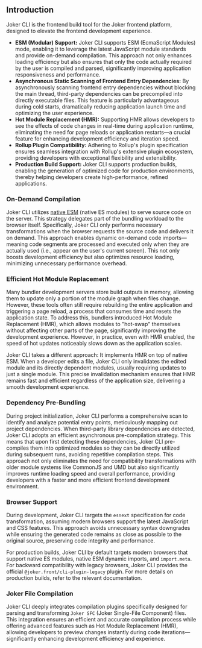 ## Introduction  

Joker CLI is the frontend build tool for the Joker frontend platform, designed to elevate the frontend development experience.  

- **ESM (Modular) Support:** Joker CLI supports ESM (EcmaScript Modules) mode, enabling it to leverage the latest JavaScript module standards and provide on-demand compilation. This approach not only enhances loading efficiency but also ensures that only the code actually required by the user is compiled and parsed, significantly improving application responsiveness and performance.  
- **Asynchronous Static Scanning of Frontend Entry Dependencies:** By asynchronously scanning frontend entry dependencies without blocking the main thread, third-party dependencies can be precompiled into directly executable files. This feature is particularly advantageous during cold starts, dramatically reducing application launch time and optimizing the user experience.  
- **Hot Module Replacement (HMR):** Supporting HMR allows developers to see the effects of code changes in real-time during application runtime, eliminating the need for page reloads or application restarts—a crucial feature for enhancing development efficiency and iteration speed.  
- **Rollup Plugin Compatibility:** Adhering to Rollup's plugin specification ensures seamless integration with Rollup's extensive plugin ecosystem, providing developers with exceptional flexibility and extensibility.  
- **Production Build Support:** Joker CLI supports production builds, enabling the generation of optimized code for production environments, thereby helping developers create high-performance, refined applications.  

### On-Demand Compilation  

Joker CLI utilizes [native ESM](https://developer.mozilla.org/en-US/docs/Web/JavaScript/Guide/Modules) (native ES modules) to serve source code on the server. This strategy delegates part of the bundling workload to the browser itself. Specifically, Joker CLI only performs necessary transformations when the browser requests the source code and delivers it on demand. This approach enables dynamic on-demand code imports—meaning code segments are processed and executed only when they are actually used (i.e., appear on the user's current screen). This not only boosts development efficiency but also optimizes resource loading, minimizing unnecessary performance overhead.  

### Efficient Hot Module Replacement  

Many bundler development servers store build outputs in memory, allowing them to update only a portion of the module graph when files change. However, these tools often still require rebuilding the entire application and triggering a page reload, a process that consumes time and resets the application state. To address this, bundlers introduced Hot Module Replacement (HMR), which allows modules to "hot-swap" themselves without affecting other parts of the page, significantly improving the development experience. However, in practice, even with HMR enabled, the speed of hot updates noticeably slows down as the application scales.  

Joker CLI takes a different approach: It implements HMR on top of native ESM. When a developer edits a file, Joker CLI only invalidates the edited module and its directly dependent modules, usually requiring updates to just a single module. This precise invalidation mechanism ensures that HMR remains fast and efficient regardless of the application size, delivering a smooth development experience.  

### Dependency Pre-Bundling  

During project initialization, Joker CLI performs a comprehensive scan to identify and analyze potential entry points, meticulously mapping out project dependencies. When third-party library dependencies are detected, Joker CLI adopts an efficient asynchronous pre-compilation strategy. This means that upon first detecting these dependencies, Joker CLI pre-compiles them into optimized modules so they can be directly utilized during subsequent runs, avoiding repetitive compilation steps. This approach not only eliminates the need for compatibility transformations with older module systems like CommonJS and UMD but also significantly improves runtime loading speed and overall performance, providing developers with a faster and more efficient frontend development environment.  

### Browser Support  

During development, Joker CLI targets the `esnext` specification for code transformation, assuming modern browsers support the latest JavaScript and CSS features. This approach avoids unnecessary syntax downgrades while ensuring the generated code remains as close as possible to the original source, preserving code integrity and performance.  

For production builds, Joker CLI by default targets modern browsers that support native ES modules, native ESM dynamic imports, and `import.meta`. For backward compatibility with legacy browsers, Joker CLI provides the official `@joker.front/cli-plugin-legacy` plugin. For more details on production builds, refer to the relevant documentation.  

### Joker File Compilation  

Joker CLI deeply integrates compilation plugins specifically designed for parsing and transforming `Joker SFC` (Joker Single-File Component) files. This integration ensures an efficient and accurate compilation process while offering advanced features such as Hot Module Replacement (HMR), allowing developers to preview changes instantly during code iterations—significantly enhancing development efficiency and experience.